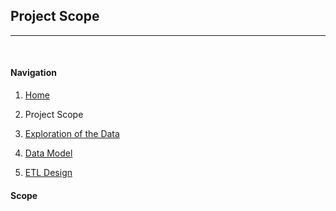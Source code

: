 ## Project Scope
---------------------------------------

<br>

#### Navigation

1. [Home](../README.md)

2. Project Scope

3. [Exploration of the Data](DataExploration.md)

4. [Data Model](DataModel.md)

5. [ETL Design](ETLDesign.md)


#### Scope
